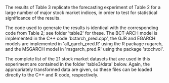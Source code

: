 The results of Table 3 replicate the forecasting experiment of Table 2 for a large number of major stock market indices, in order to test for statistical significance of the results. 

The code used to generate the results is identical with the corresponding code from Table 2; see folder 'table2' for these. The BCT-ARCH model is implemented in the C++ code 'bctarch_pred.cpp', the GJR and EGARCH models are implemented in 'all_garch_pred.R' using the R package rugarch, and the MSGARCH model in 'msgarch_pred.R' using the package 'stochvol'. 

The complete list of the 21  stock market datasets that are used in this experiment are contained in the folder 'table3/data' below. Again, the appropriately transformed data are given, so these files can be loaded directly to the C++ and R code, respectively.
